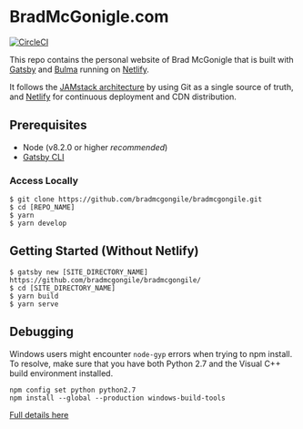 # BradMcGonigle.com

[![CircleCI](https://circleci.com/gh/BradMcGonigle/bradmcgonigle/tree/master.svg?style=svg)](https://circleci.com/gh/BradMcGonigle/bradmcgonigle/tree/master)

This repo contains the personal website of Brad McGonigle that is built with [Gatsby](https://www.gatsbyjs.org/) and [Bulma](http://bulma.io) running on [Netlify](https://netlify.com).

It follows the [JAMstack architecture](https://jamstack.org) by using Git as a single source of truth, and [Netlify](https://www.netlify.com) for continuous deployment and CDN distribution.

## Prerequisites

- Node (v8.2.0 or higher _recommended_)
- [Gatsby CLI](https://www.gatsbyjs.org/docs/)

### Access Locally

```
$ git clone https://github.com/bradmcgongile/bradmcgongile.git
$ cd [REPO_NAME]
$ yarn
$ yarn develop
```

## Getting Started (Without Netlify)

```
$ gatsby new [SITE_DIRECTORY_NAME] https://github.com/bradmcgongile/bradmcgongile/
$ cd [SITE_DIRECTORY_NAME]
$ yarn build
$ yarn serve
```

## Debugging

Windows users might encounter `node-gyp` errors when trying to npm install.
To resolve, make sure that you have both Python 2.7 and the Visual C++ build environment installed.

```
npm config set python python2.7
npm install --global --production windows-build-tools
```

[Full details here](https://www.npmjs.com/package/node-gyp 'NPM node-gyp page')
